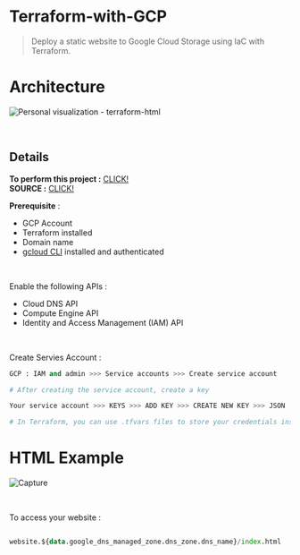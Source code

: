 # Terraform-with-GCP
> Deploy a static website to Google Cloud Storage using IaC with Terraform.


# Architecture

![Personal visualization - terraform-html](https://github.com/HikariJadeEmpire/Terraform-with-GCP/assets/118663358/1f484ab7-e078-4728-abf9-c80418548822)

<br>

## Details

**To perform this project :** [CLICK!](https://www.youtube.com/watch?v=VCayKl82Lt8) <br>
**SOURCE :** [CLICK!](https://github.com/rishabkumar7/freecodecamp-terraform-with-gcp) <br>

**Prerequisite** : <br>
- GCP Account
- Terraform installed
- Domain name
- [gcloud CLI](https://cloud.google.com/sdk/docs/install) installed and authenticated

<br>

Enable the following APIs : <br>
- Cloud DNS API
- Compute Engine API
- Identity and Access Management (IAM) API

<br>

Create Servies Account : <br>

```python
GCP : IAM and admin >>> Service accounts >>> Create service account

# After creating the service account, create a key

Your service account >>> KEYS >>> ADD KEY >>> CREATE NEW KEY >>> JSON

# In Terraform, you can use .tfvars files to store your credentials instead of .tf files

```

# HTML Example

![Capture](https://github.com/HikariJadeEmpire/Terraform-with-GCP/assets/118663358/648558ce-69c0-4276-9c2f-1a4606a462aa)

<br>

To access your website : <br>

```Terraform

website.${data.google_dns_managed_zone.dns_zone.dns_name}/index.html

```
